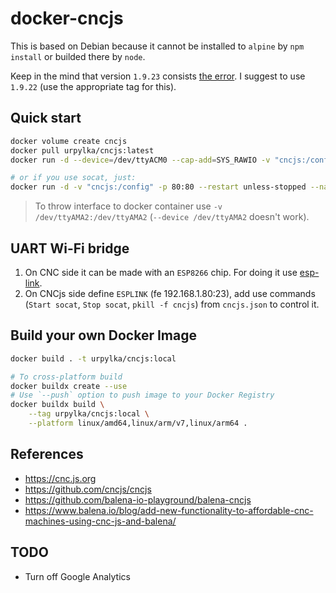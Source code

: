 # docker-cncjs

This is based on Debian because it cannot be installed to `alpine` by `npm install` or builded there by `node`.

Keep in the mind that version `1.9.23` consists [the error](https://github.com/cncjs/cncjs/issues/737). I suggest to use `1.9.22` (use the appropriate tag for this).

## Quick start

```bash
docker volume create cncjs
docker pull urpylka/cncjs:latest
docker run -d --device=/dev/ttyACM0 --cap-add=SYS_RAWIO -v "cncjs:/config" -p 80:80 --restart unless-stopped --name cncjs urpylka/cncjs:latest

# or if you use socat, just:
docker run -d -v "cncjs:/config" -p 80:80 --restart unless-stopped --name cncjs urpylka/cncjs:latest
```

> To throw interface to docker container use `-v /dev/ttyAMA2:/dev/ttyAMA2` (`--device /dev/ttyAMA2` doesn't work).

## UART Wi-Fi bridge

1. On CNC side it can be made with an `ESP8266` chip. For doing it use [esp-link](https://github.com/jeelabs/esp-link).
2. On CNCjs side define `ESPLINK` (fe 192.168.1.80:23), add use commands (`Start socat`, `Stop socat`, `pkill -f cncjs`) from `cncjs.json` to control it.

## Build your own Docker Image

```bash
docker build . -t urpylka/cncjs:local

# To cross-platform build
docker buildx create --use
# Use `--push` option to push image to your Docker Registry
docker buildx build \
    --tag urpylka/cncjs:local \
    --platform linux/amd64,linux/arm/v7,linux/arm64 .
```

## References

* https://cnc.js.org
* https://github.com/cncjs/cncjs
* https://github.com/balena-io-playground/balena-cncjs
* https://www.balena.io/blog/add-new-functionality-to-affordable-cnc-machines-using-cnc-js-and-balena/

## TODO

* Turn off Google Analytics
